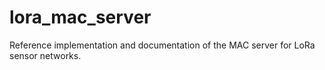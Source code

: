 lora_mac_server
===============

Reference implementation and documentation of the MAC server for LoRa sensor networks.
